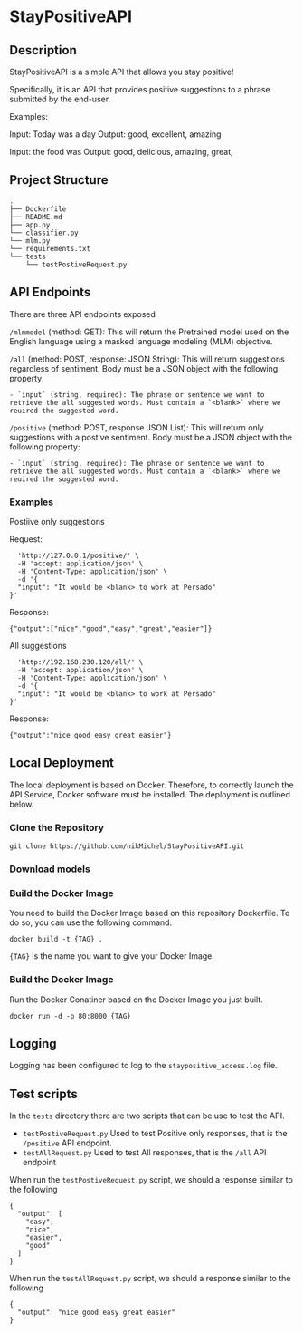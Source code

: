 # StayPositiveAPI

## Description

StayPositiveAPI is a simple API that allows you stay positive!

Specifically, it is an API that provides positive suggestions to a phrase submitted by the end-user.

Examples:

Input: Today was a <blank> day
Output: good, excellent, amazing

Input: the food was <blank>
Output: good, delicious, amazing, great,



## Project Structure

```
.
├── Dockerfile
├── README.md
├── app.py
└── classifier.py
└── mlm.py
└── requirements.txt
└── tests
    └── testPostiveRequest.py
```

## API Endpoints

There are three API endpoints exposed

`/mlmmodel` (method: GET): This will return the Pretrained model used on the English language using a masked language modeling (MLM) objective.

`/all` (method: POST, response: JSON String): This will return suggestions regardless of sentiment. Body must be a JSON object with the following property:
    
    - `input` (string, required): The phrase or sentence we want to retrieve the all suggested words. Must contain a `<blank>` where we reuired the suggested word.
                                   
`/positive` (method: POST, response JSON List): This will return only suggestions with a postive sentiment. Body must be a JSON object with the following property:

    - `input` (string, required): The phrase or sentence we want to retrieve the all suggested words. Must contain a `<blank>` where we reuired the suggested word.


### Examples

Postiive only suggestions

Request:

```curl -X 'POST' \
  'http://127.0.0.1/positive/' \
  -H 'accept: application/json' \
  -H 'Content-Type: application/json' \
  -d '{
  "input": "It would be <blank> to work at Persado"
}'
```

Response:

`{"output":["nice","good","easy","great","easier"]}`


All suggestions

```curl -X 'POST' \
  'http://192.168.230.120/all/' \
  -H 'accept: application/json' \
  -H 'Content-Type: application/json' \
  -d '{
  "input": "It would be <blank> to work at Persado"
}'
```

Response:

`{"output":"nice good easy great easier"}`


## Local Deployment

The local deployment is based on Docker. Therefore, to correctly launch the API Service, Docker software must be installed. The deployment is outlined below.

### Clone the Repository

```
git clone https://github.com/nikMichel/StayPositiveAPI.git
```

### Download models

### Build the Docker Image

You need to build the Docker Image based on this repository Dockerfile. To do so, you can use the following command.

`docker build -t {TAG} .`

`{TAG}` is the name you want to give your Docker Image.

### Build the Docker Image

Run the Docker Conatiner based on the Docker Image you just built.

`docker run -d -p 80:8000 {TAG}`


## Logging

Logging has been configured to log to the `staypositive_access.log` file.


## Test scripts

In the `tests` directory there are two scripts that can be use to test the API.

- `testPostiveRequest.py` Used to test Positive only responses, that is the `/positive` API endpoint.
- `testAllRequest.py` Used to test All responses, that is the `/all` API endpoint


When run the `testPostiveRequest.py` script, we should a response similar to the following

```{"input": "It would be <blank> to work at Persado"}
{
  "output": [
    "easy",
    "nice",
    "easier",
    "good"
  ]
}
```

When run the `testAllRequest.py` script, we should a response similar to the following

```{"input": "It would be <blank> to work at Persado"}
{
  "output": "nice good easy great easier"
}
```
